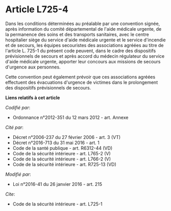 # Article L725-4

Dans les conditions déterminées au préalable par une convention signée, après information du comité départemental de l'aide
médicale urgente, de la permanence des soins et des transports sanitaires, avec le centre hospitalier siège du service d'aide
médicale urgente et le service d'incendie et de secours, les équipes secouristes des associations agréées au titre de
l'article L. 725-1 du présent code peuvent, dans le cadre des dispositifs prévisionnels de secours et après accord du médecin
régulateur du service d'aide médicale urgente, apporter leur concours aux missions de secours d'urgence aux personnes.

Cette convention peut également prévoir que ces associations agréées effectuent des évacuations d'urgence de victimes dans le
prolongement des dispositifs prévisionnels de secours.

**Liens relatifs à cet article**

_Codifié par_:

  - Ordonnance n°2012-351 du 12 mars 2012 - art. Annexe

_Cité par_:

  - Décret n°2006-237 du 27 février 2006 - art. 3 (VT)
  - Décret n°2016-713 du 31 mai 2016 - art. 1
  - Code de la santé publique - art. R6312-44 (VD)
  - Code de la sécurité intérieure - art. L765-2 (V)
  - Code de la sécurité intérieure - art. L766-2 (V)
  - Code de la sécurité intérieure - art. R725-13 (VD)

_Modifié par_:

  - Loi n°2016-41 du 26 janvier 2016 - art. 215

_Cite_:

  - Code de la sécurité intérieure - art. L725-1
